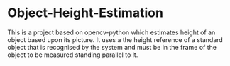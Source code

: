 # Object-Height-Estimation
This is a project based on opencv-python which estimates height of an object based upon its picture. It uses a the height reference of a standard object that is recognised by the system and must be in the frame of the object to be measured standing parallel to it.
